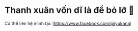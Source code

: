 # Thanh xuân vốn dĩ là để bỏ lỡ 🥇
Có thể liên hệ mình tại: (https://www.facebook.com/piiyukana)
